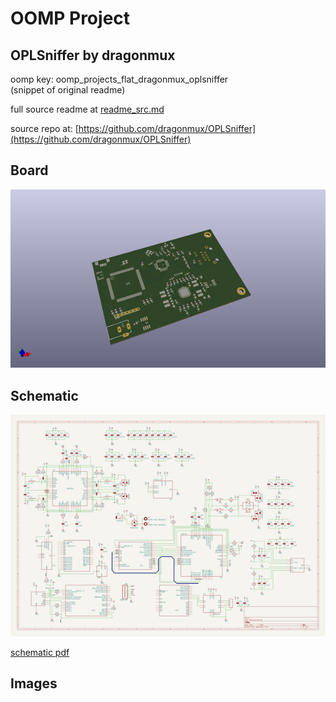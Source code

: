 # OOMP Project  
## OPLSniffer  by dragonmux  
  
oomp key: oomp_projects_flat_dragonmux_oplsniffer  
(snippet of original readme)  
  
  
  full source readme at [readme_src.md](readme_src.md)  
  
source repo at: [https://github.com/dragonmux/OPLSniffer](https://github.com/dragonmux/OPLSniffer)  
## Board  
  
[![working_3d.png](working_3d_600.png)](working_3d.png)  
## Schematic  
  
[![working_schematic.png](working_schematic_600.png)](working_schematic.png)  
  
[schematic pdf](working_schematic.pdf)  
## Images  

